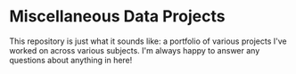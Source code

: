 # Miscellaneous Data Projects

This repository is just what it sounds like: a portfolio of various projects I've worked on across various subjects. I'm always happy to answer any questions about anything in here!
